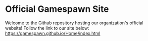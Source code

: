 # Official Gamespawn Site
Welcome to the Github repository hosting our organization's official website! Follow the link to our site below:
https://gamespawn.github.io/Home/index.html
